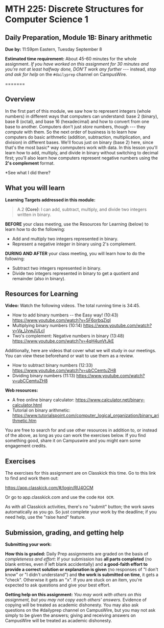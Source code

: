 ﻿# MTH 225: Discrete Structures for Computer Science 1 

## Daily Preparation, Module 1B: Binary arithmetic 

**Due by:** 11:59pm Eastern, Tuesday September 8

**Estimated time requirement:** About 45-60 minutes for the whole assignment. *If you have worked on this assignment for 30 minutes and you're not at least halfway done, DON'T work any further* --- instead, *stop and ask for help* on the `#dailyprep` channel on CampusWire. 

=======


## Overview 

In the first part of this module, we saw how to represent integers (whole numbers) in different ways that computers can understand: base 2 (binary), base 8 (octal), and base 16 (hexadecimal) and how to convert from one base to another. Computers don't just *store* numbers, though --- they *compute* with them. So the next order of business is to learn how computers do basic arithmetic (addition, subtraction, multiplication, and division) in different bases. We'll focus just on binary (base 2) here, since that's the most basic* way commputers work with data. In this lesson you'll learn how to add, multiply, and divide in binary without switching to decimal first; you'll also learn how computers represent negative numbers using the **2's complement** format. 

*See what I did there? 


## What you will learn 

**Learning Targets addressed in this module:** 

> A.2 **(Core)**: I can add, subtract, multiply, and divide two integers written in binary. 

**BEFORE** your class meeting, use the Resources for Learning (below) to learn how to do the following: 

+ Add and multiply two integers represented in binary. 
+ Represent a negative integer in binary using 2's complement. 

**DURING AND AFTER** your class meeting, you will learn how to do the following: 

+ Subtract two integers represented in binary. 
+ Divide two integers represented in binary to get a quotient and remainder (also in binary). 

## Resources for Learning

**Video:** Watch the following videos. The total running time is 34:45. 

+ How to add binary numbers -- the Easy way! (10:43) https://www.youtube.com/watch?v=5F6orbqZigI
+ Multiplying binary numbers (10:14) https://www.youtube.com/watch?v=Va_UvwJULcI 
+ Two's complement: Negative numbers in binary (13:48) https://www.youtube.com/watch?v=4qH4unVtJkE 

Additionally, here are videos that cover what we will study in our meetings. You can view these beforehand or wait to use them as a review. 

+ How to subtract binary numbers (12:33) https://www.youtube.com/watch?v=ubCCemtuZH8
+ Dividing binary numbers (11:13) https://www.youtube.com/watch?v=ubCCemtuZH8

**Web resources:**

+ A free online binary calculator: https://www.calculator.net/binary-calculator.html  
+ Tutorial on binary arithmetic: https://www.tutorialspoint.com/computer_logical_organization/binary_arithmetic.htm 

You are free to search for and use other resources in addition to, or instead of the above, as long as you can work the exercises below. If you find something good, share it on Campuswire and you might earn some engagement credits. 


## Exercises

The exercises for this assignment are on Classkick this time. Go to this link to find and work them out: 

https://app.classkick.com/#/login/RU4OCM

Or go to app.classkick.com and use the code `RU4 OCM`. 

As with all Classkick activities, there's no "submit" button; the work saves automatically as you go. So just complete your work by the deadline; if you need help, use the "raise hand" feature. 


## Submission, grading, and getting help 

**Submitting your work:** 

**How this is graded:** Daily Prep assignments are graded on the basis of *completeness and effort*: If your submission has **all parts completed** (no blank entries, even if left blank accidentally) and **a good-faith effort to provide a correct solution or explanation is given** (no responses of "I don't know" or "I didn't understand") and **the work is submitted on time**, it gets a "check". Otherwise it gets an "x". If you are stuck on an item, you're expected to ask questions and give your best effort.  

**Getting help on this assignment:** *You may work with others on this assignment, but you may not copy each others' answers.* Evidence of copying will be treated as academic dishonesty. You may also ask questions on the #dailyprep channel on CampusWire, but you may not ask simply to be given the answers; giving and receiving answers on CampusWire will be treated as academic dishonesty.
